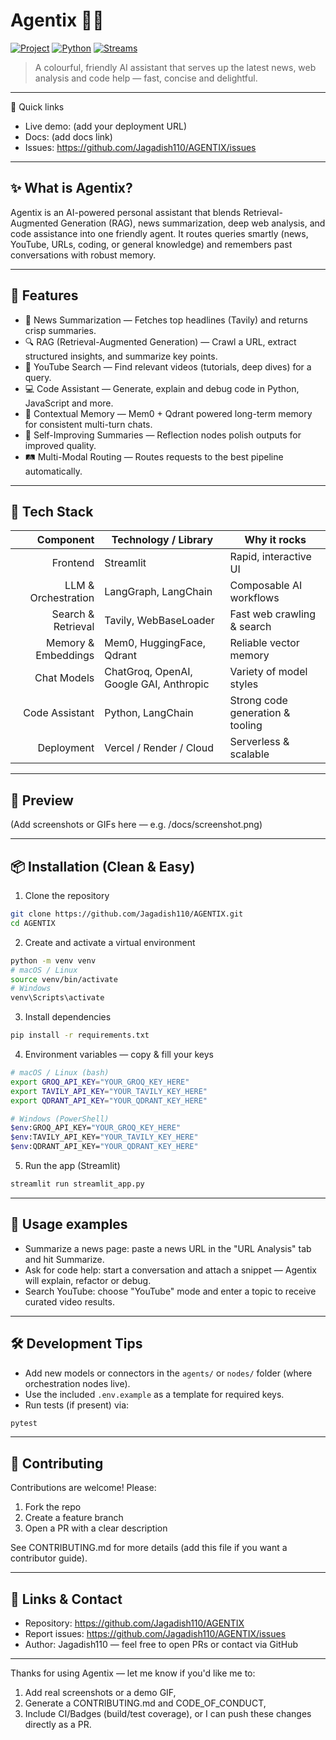# Agentix 📰✨

[![Project](https://img.shields.io/badge/project-Agentix-6CCFF6?style=flat&logo=azurepipelines)](https://github.com/Jagadish110/AGENTIX)
[![Python](https://img.shields.io/badge/python-3.8%2B-blue.svg)](https://www.python.org/)
[![Streams](https://img.shields.io/badge/frontend-Streamlit-orange.svg)](https://streamlit.io)

> A colourful, friendly AI assistant that serves up the latest news, web analysis and code help — fast, concise and delightful.

---

🌟 Quick links
- Live demo: (add your deployment URL)
- Docs: (add docs link)
- Issues: https://github.com/Jagadish110/AGENTIX/issues

---

## ✨ What is Agentix?

Agentix is an AI-powered personal assistant that blends Retrieval-Augmented Generation (RAG), news summarization, deep web analysis, and code assistance into one friendly agent. It routes queries smartly (news, YouTube, URLs, coding, or general knowledge) and remembers past conversations with robust memory.

---

## 🚀 Features

- 📰 News Summarization — Fetches top headlines (Tavily) and returns crisp summaries.
- 🔍 RAG (Retrieval-Augmented Generation) — Crawl a URL, extract structured insights, and summarize key points.
- 🎥 YouTube Search — Find relevant videos (tutorials, deep dives) for a query.
- 💻 Code Assistant — Generate, explain and debug code in Python, JavaScript and more.
- 🧠 Contextual Memory — Mem0 + Qdrant powered long-term memory for consistent multi-turn chats.
- 🔄 Self-Improving Summaries — Reflection nodes polish outputs for improved quality.
- 🛤️ Multi-Modal Routing — Routes requests to the best pipeline automatically.

---

## 🧩 Tech Stack

| Component           | Technology / Library                                           | Why it rocks |
|--------------------:|----------------------------------------------------------------|--------------|
| Frontend            | Streamlit                                                      | Rapid, interactive UI |
| LLM & Orchestration | LangGraph, LangChain                                            | Composable AI workflows |
| Search & Retrieval  | Tavily, WebBaseLoader                                           | Fast web crawling & search |
| Memory & Embeddings | Mem0, HuggingFace, Qdrant                                       | Reliable vector memory |
| Chat Models         | ChatGroq, OpenAI, Google GAI, Anthropic                         | Variety of model styles |
| Code Assistant      | Python, LangChain                                               | Strong code generation & tooling |
| Deployment          | Vercel / Render / Cloud                                         | Serverless & scalable |

---

## 🎨 Preview

(Add screenshots or GIFs here — e.g. /docs/screenshot.png)

---

## 📦 Installation (Clean & Easy)

1. Clone the repository
```bash
git clone https://github.com/Jagadish110/AGENTIX.git
cd AGENTIX
```

2. Create and activate a virtual environment
```bash
python -m venv venv
# macOS / Linux
source venv/bin/activate
# Windows
venv\Scripts\activate
```

3. Install dependencies
```bash
pip install -r requirements.txt
```

4. Environment variables — copy & fill your keys
```bash
# macOS / Linux (bash)
export GROQ_API_KEY="YOUR_GROQ_KEY_HERE"
export TAVILY_API_KEY="YOUR_TAVILY_KEY_HERE"
export QDRANT_API_KEY="YOUR_QDRANT_KEY_HERE"

# Windows (PowerShell)
$env:GROQ_API_KEY="YOUR_GROQ_KEY_HERE"
$env:TAVILY_API_KEY="YOUR_TAVILY_KEY_HERE"
$env:QDRANT_API_KEY="YOUR_QDRANT_KEY_HERE"
```

5. Run the app (Streamlit)
```bash
streamlit run streamlit_app.py
```

---

## 🧪 Usage examples

- Summarize a news page: paste a news URL in the "URL Analysis" tab and hit Summarize.
- Ask for code help: start a conversation and attach a snippet — Agentix will explain, refactor or debug.
- Search YouTube: choose "YouTube" mode and enter a topic to receive curated video results.

---

## 🛠️ Development Tips

- Add new models or connectors in the `agents/` or `nodes/` folder (where orchestration nodes live).
- Use the included `.env.example` as a template for required keys.
- Run tests (if present) via:
```bash
pytest
```

---

## 🤝 Contributing

Contributions are welcome! Please:
1. Fork the repo
2. Create a feature branch
3. Open a PR with a clear description

See CONTRIBUTING.md for more details (add this file if you want a contributor guide).

---

## 🔗 Links & Contact

- Repository: https://github.com/Jagadish110/AGENTIX
- Report issues: https://github.com/Jagadish110/AGENTIX/issues
- Author: Jagadish110 — feel free to open PRs or contact via GitHub

---

Thanks for using Agentix — let me know if you'd like me to:
1. Add real screenshots or a demo GIF,
2. Generate a CONTRIBUTING.md and CODE_OF_CONDUCT,
3. Include CI/Badges (build/test coverage),
or I can push these changes directly as a PR.
